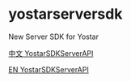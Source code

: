 # yostarserversdk
New Server SDK for Yostar


[中文 YostarSDKServerAPI](https://yostardev.github.io/yostar-sdk-server-doc/#/ZH/YostarSDKServerAPI) 

[EN YostarSDKServerAPI](https://yostardev.github.io/yostar-sdk-server-doc/#/EN/YostarSDKServerAPI_EN) 

